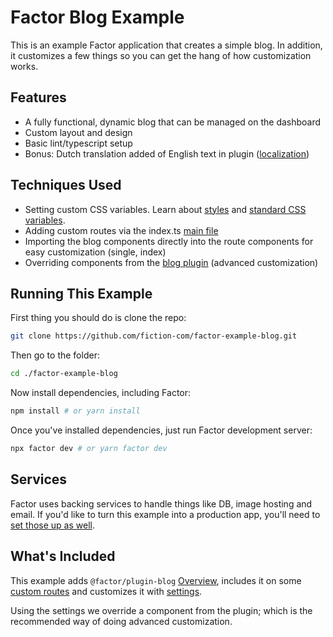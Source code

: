 # Factor Blog Example

This is an example Factor application that creates a simple blog. In addition, it customizes a few things so you can get the hang of how customization works. 

## Features 

- A fully functional, dynamic blog that can be managed on the dashboard
- Custom layout and design
- Basic lint/typescript setup 
- Bonus: Dutch translation added of English text in plugin ([localization](https://factor.dev/docs/localization))

## Techniques Used

- Setting custom CSS variables. Learn about [styles](https://factor.dev/docs/styles) and [standard CSS variables](https://factor.dev/docs/css-variables).
- Adding custom routes via the index.ts [main file](https://factor.dev/docs/main-files)
- Importing the blog components directly into the route components for easy customization (single, index)
- Overriding components from the [blog plugin](https://factor.dev/plugin/standard-blog) (advanced customization)


## Running This Example

First thing you should do is clone the repo: 

```bash
git clone https://github.com/fiction-com/factor-example-blog.git
```

Then go to the folder: 

```bash
cd ./factor-example-blog
```

Now install dependencies, including Factor: 

```bash
npm install # or yarn install
```

Once you've installed dependencies, just run Factor development server: 

```bash
npx factor dev # or yarn factor dev
```

## Services

Factor uses backing services to handle things like DB, image hosting and email. If you'd like to turn this example into a production app, you'll need to [set those up as well](https://factor-dev/docs/services-setup).

## What's Included

This example adds `@factor/plugin-blog` [Overview](https://factor.dev/plugin/standard-blog), includes it on some [custom routes](https://factor.dev/docs/routes) and customizes it with [settings](https://factor.dev/docs/settings). 

Using the settings we override a component from the plugin; which is the recommended way of doing advanced customization. 
